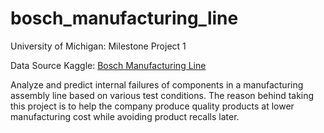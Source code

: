 # bosch_manufacturing_line
University of Michigan: Milestone Project 1

Data Source Kaggle: [Bosch Manufacturing Line](https://www.kaggle.com/c/bosch-production-line-performance/data)

Analyze and predict internal failures of components in a manufacturing assembly line based on various test conditions.
The reason behind taking this project is to help the company produce quality products at lower manufacturing cost while avoiding product recalls later.

